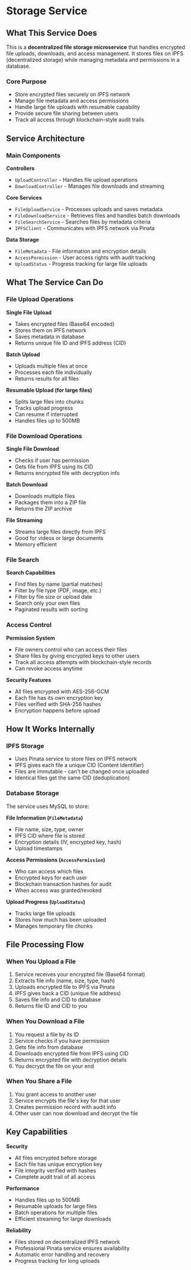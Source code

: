 # Storage Service

## What This Service Does

This is a **decentralized file storage microservice** that handles encrypted file uploads, downloads, and access management. It stores files on IPFS (decentralized storage) while managing metadata and permissions in a database.

### Core Purpose
- Store encrypted files securely on IPFS network
- Manage file metadata and access permissions
- Handle large file uploads with resumable capability
- Provide secure file sharing between users
- Track all access through blockchain-style audit trails

## Service Architecture

### Main Components

**Controllers**
- `UploadController` - Handles file upload operations
- `DownloadController` - Manages file downloads and streaming

**Core Services**
- `FileUploadService` - Processes uploads and saves metadata
- `FileDownloadService` - Retrieves files and handles batch downloads
- `FileSearchService` - Searches files by metadata criteria
- `IPFSClient` - Communicates with IPFS network via Pinata

**Data Storage**
- `FileMetadata` - File information and encryption details
- `AccessPermission` - User access rights with audit tracking
- `UploadStatus` - Progress tracking for large file uploads

## What The Service Can Do

### File Upload Operations

**Single File Upload**
- Takes encrypted files (Base64 encoded)
- Stores them on IPFS network
- Saves metadata in database
- Returns unique file ID and IPFS address (CID)

**Batch Upload**
- Uploads multiple files at once
- Processes each file individually
- Returns results for all files

**Resumable Upload (for large files)**
- Splits large files into chunks
- Tracks upload progress
- Can resume if interrupted
- Handles files up to 500MB

### File Download Operations

**Single File Download**
- Checks if user has permission
- Gets file from IPFS using its CID
- Returns encrypted file with decryption info

**Batch Download**
- Downloads multiple files
- Packages them into a ZIP file
- Returns the ZIP archive

**File Streaming**
- Streams large files directly from IPFS
- Good for videos or large documents
- Memory efficient

### File Search

**Search Capabilities**
- Find files by name (partial matches)
- Filter by file type (PDF, image, etc.)
- Filter by file size or upload date
- Search only your own files
- Paginated results with sorting

### Access Control

**Permission System**
- File owners control who can access their files
- Share files by giving encrypted keys to other users
- Track all access attempts with blockchain-style records
- Can revoke access anytime

**Security Features**
- All files encrypted with AES-256-GCM
- Each file has its own encryption key
- Files verified with SHA-256 hashes
- Encryption happens before upload

## How It Works Internally

### IPFS Storage
- Uses Pinata service to store files on IPFS network
- IPFS gives each file a unique CID (Content Identifier)
- Files are immutable - can't be changed once uploaded
- Identical files get the same CID (deduplication)

### Database Storage
The service uses MySQL to store:

**File Information (`FileMetadata`)**
- File name, size, type, owner
- IPFS CID where file is stored
- Encryption details (IV, encrypted key, hash)
- Upload timestamps

**Access Permissions (`AccessPermission`)**
- Who can access which files
- Encrypted keys for each user
- Blockchain transaction hashes for audit
- When access was granted/revoked

**Upload Progress (`UploadStatus`)**
- Tracks large file uploads
- Stores how much has been uploaded
- Manages temporary file chunks

## File Processing Flow

### When You Upload a File
1. Service receives your encrypted file (Base64 format)
2. Extracts file info (name, size, type, hash)
3. Uploads encrypted file to IPFS via Pinata
4. IPFS gives back a CID (unique file address)
5. Saves file info and CID to database
6. Returns file ID and CID to you

### When You Download a File
1. You request a file by its ID
2. Service checks if you have permission
3. Gets file info from database
4. Downloads encrypted file from IPFS using CID
5. Returns encrypted file with decryption details
6. You decrypt the file on your end

### When You Share a File
1. You grant access to another user
2. Service encrypts the file's key for that user
3. Creates permission record with audit info
4. Other user can now download and decrypt the file

## Key Capabilities

**Security**
- All files encrypted before storage
- Each file has unique encryption key
- File integrity verified with hashes
- Complete audit trail of all access

**Performance**
- Handles files up to 500MB
- Resumable uploads for large files
- Batch operations for multiple files
- Efficient streaming for large downloads

**Reliability**
- Files stored on decentralized IPFS network
- Professional Pinata service ensures availability
- Automatic error handling and recovery
- Progress tracking for long uploads
